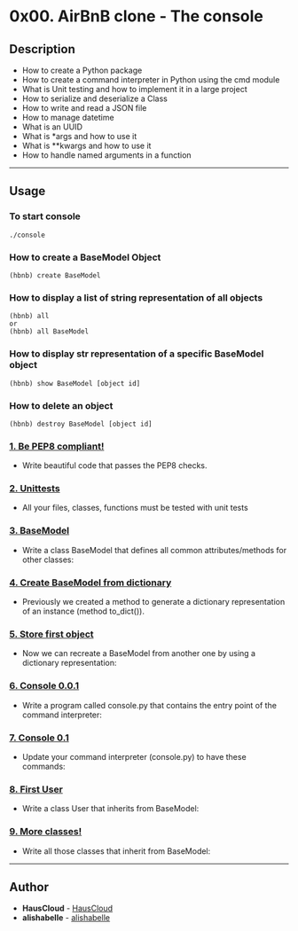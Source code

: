 # 0x00. AirBnB clone - The console

## Description

* How to create a Python package
* How to create a command interpreter in Python using the cmd module
* What is Unit testing and how to implement it in a large project
* How to serialize and deserialize a Class
* How to write and read a JSON file
* How to manage datetime
* What is an UUID
* What is *args and how to use it
* What is **kwargs and how to use it
* How to handle named arguments in a function

---

## Usage
### To start console
```
./console
```
### How to create a BaseModel Object
```
(hbnb) create BaseModel
```
### How to display a list of string representation of all objects
```
(hbnb) all
or
(hbnb) all BaseModel
```
### How to display str representation of a specific BaseModel object
```
(hbnb) show BaseModel [object id]
```
### How to delete an object
```
(hbnb) destroy BaseModel [object id]
```

### [1. Be PEP8 compliant!](./tests/)
* Write beautiful code that passes the PEP8 checks.


### [2. Unittests](./models/base_model.py)
* All your files, classes, functions must be tested with unit tests


### [3. BaseModel](./models/base_model.py)
* Write a class BaseModel that defines all common attributes/methods for other classes:


### [4. Create BaseModel from dictionary](./models/engine/file_storage.py)
* Previously we created a method to generate a dictionary representation of an instance (method to_dict()).


### [5. Store first object](./console.py)
* Now we can recreate a BaseModel from another one by using a dictionary representation:


### [6. Console 0.0.1](./console.py)
* Write a program called console.py that contains the entry point of the command interpreter:


### [7. Console 0.1](./models/user.py)
* Update your command interpreter (console.py) to have these commands:


### [8. First User](./models/state.py)
* Write a class User that inherits from BaseModel:


### [9. More classes!](./console.py)
* Write all those classes that inherit from BaseModel:


---

## Author
* **HausCloud** - [HausCloud](https://github.com/HausCloud)
* **alishabelle** - [alishabelle](https://github.com/alishabelle)
